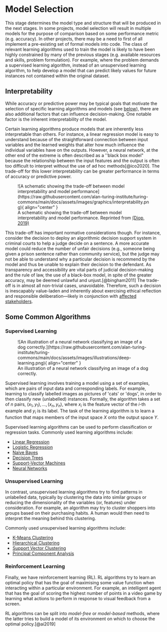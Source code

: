 # Model Selection

This stage determines the model type and structure that will be produced in the next stages.
In some projects, model selection will result in multiple models for the purpose of comparison based on some performance metric (e.g. accuracy).
In other projects, there may be a need to first of all implement a pre-existing set of formal models into code.
The class of relevant learning algorithms used to train the model is likely to have been highly constrained by many of the previous stages (e.g. available resources and skills, problem formulation).
For example, where the problem demands a supervised learning algorithm, instead of an unsupervised learning algorithm, to help develop a model that can predict likely values for future instances not contained within the original dataset.

## Interpretability

While accuracy or predictive power may be typical goals that motivate the selection of specific learning algorithms and models (see [below](#some-common-algorithms)), there are also additional factors that can influence decision-making.
One notable factor is the inherent interpretability of the model.

Certain learning algorithms produce models that are inherently less interpretable than others.
For instance, a linear regression model is easy to understand because of the straightforward connection between input variables and the learned weights that alter how much influence the individual variables have on the outputs.
However, a neural network, at the other end of the extreme is often described as a ''black box model" because the relationship between the input features and the output is often too difficult to interpret without the use of ad hoc methods[@ico2020].
The trade-off for this lower interpretability can be greater performance in terms of accuracy or predictive power.

<figure markdown>
  ![A schematic showing the trade-off between model interpretability and model performance](https://raw.githubusercontent.com/alan-turing-institute/turing-commons/main/docs/assets/images/graphics/interpretability.png){ align="center" }
  <figcaption>A schematic showing the trade-off between model interpretability and model performance. Reprinted from <a href="https://towardsdatascience.com/explainable-ai-the-data-scientists-new-challenge-f7cac935a5b4"> (Diop, 2019)</a></figcaption>
</figure>

This trade-off has important normative considerations though.
For instance, consider the decision to deploy an algorithmic decision support system in criminal courts to help a judge decide on a sentence.
A more accurate model could reduce the number of unfair decisions (e.g., someone being given a prison sentence rather than community service), but the judge may not be able to understand why a particular decision is recommend by the model and thus be unable to explain their decision to the defendant.
As transparency and accessibility are vital parts of judicial decision-making and the rule of law, the use of a black-box model, in spite of the greater accuracy, may be deemed unlawful and unjust.[@bingham2011]
The trade-off is in almost all non-trivial cases, unavoidable.
Therefore, such a decision is inescapably value-laden and inherently about exercising ethical reflection and responsible deliberation—likely in conjunction with [affected stakeholders](../project_design/planning.md).

## Some Common Algorithms

### Supervised Learning

<figure markdown>
  ![An illustration of a neural network classifying an image of a dog correctly.](https://raw.githubusercontent.com/alan-turing-institute/turing-commons/main/docs/assets/images/illustrations/deep-learning.png){ align="center" }
  <figcaption>An illustration of a neural network classifying an image of a dog correctly.</figcaption>
</figure>

Supervised learning involves training a model using a set of examples, which are pairs of input data and corresponding labels.
For example, learning to classify labelled images as pictures of 'cats' or 'dogs', in order to then classify new (unlabelled) instances.
Formally, the algorithm takes a set of $n$ pairs, ${(x_1,y_1),...,(x_n,y_n)}$, where $x_i$ is the feature vector of the $i$-th example and $y_i$ is its label.
The task of the learning algorithm is to learn a function that maps members of the input space $X$ onto the output space $Y$.

Supervised learning algorithms can be used to perform classification or regression tasks.
Commonly used learning algorithms include:

- [Linear Regression](https://developers.google.com/machine-learning/glossary#linear-regression)
- [Logistic Regression](https://developers.google.com/machine-learning/glossary#logistic-regression)
- [Naive Bayes](https://en.wikipedia.org/wiki/Naive_Bayes_classifier)
- [Decision Trees](https://developers.google.com/machine-learning/glossary#decision-tree)
- [Support-Vector Machines](https://en.wikipedia.org/wiki/Support-vector_machine)
- [Neural Networks](https://en.wikipedia.org/wiki/Neural_network)

### Unsupervised Learning

In contrast, unsupervised learning algorithms try to find patterns in unlabelled data, typically by clustering the data into similar groups or reducing the dimensionality of the variables (or, features) under consideration. For example, an algorithm may try to cluster shoppers into groups based on their purchasing habits. A human would then need to interpret the meaning behind this clustering.

Commonly used unsupervised learning algorithms include:

- [K-Means Clustering](https://developers.google.com/machine-learning/glossary#k-means)
- [Hierarchical Clustering](https://developers.google.com/machine-learning/glossary#hierarchical-clustering)
- [Support Vector Clustering](https://en.wikipedia.org/wiki/Support-vector_machine)
- [Principal Component Analysis](https://en.wikipedia.org/wiki/Principal_component_analysis)

### Reinforcement Learning

Finally, we have reinforcement learning (RL). RL algorithms try to learn an optimal policy that has the goal of maximising some value function when interacting within a particular environment. For example, an intelligent agent that has the goal of scoring the highest number of points in a video game by learning what actions to perform in response to visual feedback from a screen.

RL algorithms can be split into *model-free* or *model-based* methods, where the latter tries to build a model of its environment on which to choose the optimal policy.[@ai2019]
